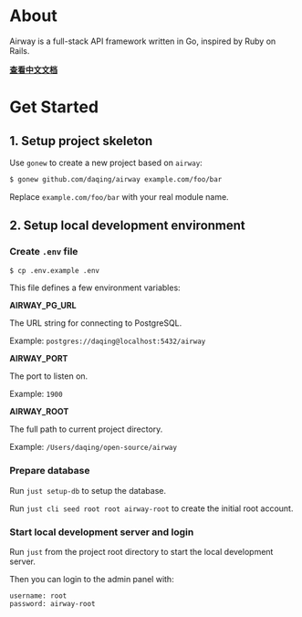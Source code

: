 About
=====

Airway is a full-stack API framework written in Go, inspired by Ruby on Rails.

**[查看中文文档](https://github.com/daqing/airway/blob/main/docs/zh-CN/README.md)**

Get Started
===========

## 1. Setup project skeleton

Use `gonew` to create a new project based on `airway`:

```bash
$ gonew github.com/daqing/airway example.com/foo/bar
```

Replace `example.com/foo/bar` with your real module name.

## 2. Setup local development environment

### Create `.env` file

```bash
$ cp .env.example .env
```

This file defines a few environment variables:

**AIRWAY_PG_URL**

The URL string for connecting to PostgreSQL.

Example: `postgres://daqing@localhost:5432/airway`

**AIRWAY_PORT**

The port to listen on.

Example: `1900`

**AIRWAY_ROOT**

The full path to current project directory.

Example: `/Users/daqing/open-source/airway`

### Prepare database

Run `just setup-db` to setup the database.

Run `just cli seed root root airway-root` to create the initial root account.

### Start local development server and login

Run `just` from the project root directory to start the local
development server.

Then you can login to the admin panel with:

```
username: root
password: airway-root
```
